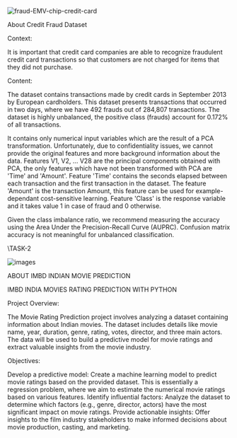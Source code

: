 ![fraud-EMV-chip-credit-card](https://github.com/ISEEYOUSTANDINGRIGHTHERE/ASPIRENEX/assets/95573864/dd1cd230-d8b6-436c-bdf5-aed26039e586)

About  Credit Fraud Dataset 

Context:

It is important that credit card companies are able to recognize fraudulent credit card transactions so that customers are not charged for items that they did not purchase.

Content:

The dataset contains transactions made by credit cards in September 2013 by European cardholders.
This dataset presents transactions that occurred in two days, where we have 492 frauds out of 284,807 transactions. The dataset is highly unbalanced, the positive class (frauds) account for 0.172% of all transactions.

It contains only numerical input variables which are the result of a PCA transformation. Unfortunately, due to confidentiality issues, we cannot provide the original features and more background information about the data. Features V1, V2, … V28 are the principal components obtained with PCA, the only features which have not been transformed with PCA are 'Time' and 'Amount'. Feature 'Time' contains the seconds elapsed between each transaction and the first transaction in the dataset. The feature 'Amount' is the transaction Amount, this feature can be used for example-dependant cost-sensitive learning. Feature 'Class' is the response variable and it takes value 1 in case of fraud and 0 otherwise.

Given the class imbalance ratio, we recommend measuring the accuracy using the Area Under the Precision-Recall Curve (AUPRC). Confusion matrix accuracy is not meaningful for unbalanced classification.


\\TASK-2

![images](https://github.com/ISEEYOUSTANDINGRIGHTHERE/ASPIRENEX/assets/95573864/4a202d89-612f-47a2-aaad-ea6d9e7e8a7b)

ABOUT IMBD INDIAN MOVIE PREDICTION

IMBD INDIA MOVIES RATING PREDICTION WITH PYTHON

Project Overview:

The Movie Rating Prediction project involves analyzing a dataset containing information about Indian movies. The dataset includes details like movie name, year, duration, genre, rating, votes, director, and three main actors. The data will be used to build a predictive model for movie ratings and extract valuable insights from the movie industry.

Objectives:

Develop a predictive model: Create a machine learning model to predict movie ratings based on the provided dataset. This is essentially a regression problem, where we aim to estimate the numerical movie ratings based on various features. Identify influential factors: Analyze the dataset to determine which factors (e.g., genre, director, actors) have the most significant impact on movie ratings. Provide actionable insights: Offer insights to the film industry stakeholders to make informed decisions about movie production, casting, and marketing.
